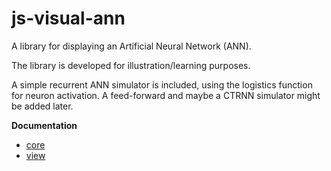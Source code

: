 # js-visual-ann

A library for displaying an Artificial Neural Network (ANN).

The library is developed for illustration/learning purposes.

A simple recurrent ANN simulator is included, using the logistics function for neuron activation. A feed-forward and maybe a CTRNN simulator might be added later. 

**Documentation**

- [core](doc/visual-ann.md)
- [view](doc/visual-ann-view.md)

